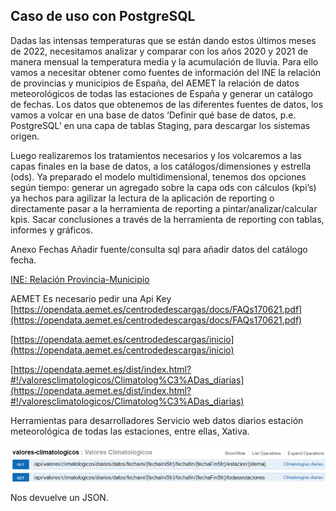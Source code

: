 ## Caso de uso con PostgreSQL

Dadas las intensas temperaturas que se están dando estos últimos meses de 2022, 
necesitamos analizar y comparar con los años 2020 y 2021 de manera mensual la temperatura 
media y la acumulación de lluvia. Para ello vamos a necesitar obtener como fuentes de 
información del INE la relación de provincias y municipios de España, del AEMET la relación de 
datos meteorológicos de todas las estaciones de España y generar un catálogo de fechas.
Los datos que obtenemos de las diferentes fuentes de datos, los vamos a volcar en una base 
de datos ‘Definir qué base de datos, p.e. PostgreSQL’ en una capa de tablas Staging, para 
descargar los sistemas origen. 

Luego realizaremos los tratamientos necesarios y los volcaremos 
a las capas finales en la base de datos, a los catálogos/dimensiones y estrella (ods).
Ya preparado el modelo multidimensional, tenemos dos opciones según tiempo: generar un
agregado sobre la capa ods con cálculos (kpi’s) ya hechos para agilizar la lectura de la 
aplicación de reporting o directamente pasar a la herramienta de reporting a 
pintar/analizar/calcular kpis.
Sacar conclusiones a través de la herramienta de reporting con tablas, informes y gráficos.

Anexo
Fechas
Añadir fuente/consulta sql para añadir datos del catálogo fecha.


[INE: Relación Provincia-Municipio](https://www.ine.es/daco/daco42/codmun/22codmun.xlsx)

AEMET
Es necesario pedir una Api Key
[https://opendata.aemet.es/centrodedescargas/docs/FAQs170621.pdf](https://opendata.aemet.es/centrodedescargas/docs/FAQs170621.pdf)

[https://opendata.aemet.es/centrodedescargas/inicio](https://opendata.aemet.es/centrodedescargas/inicio)

[https://opendata.aemet.es/dist/index.html?#!/valoresclimatologicos/Climatolog%C3%ADas_diarias](https://opendata.aemet.es/dist/index.html?#!/valoresclimatologicos/Climatolog%C3%ADas_diarias)


Herramientas para desarrolladores 
Servicio web datos diarios estación meteorológica de todas las estaciones, entre ellas, Xativa.

![NiFi](img\casousoapinifi.png) 

Nos devuelve un JSON.